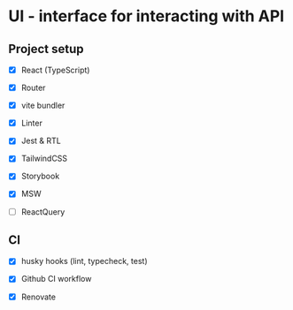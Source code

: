 # UI - interface for interacting with API

## Project setup
  * [x] React (TypeScript)
  * [x] Router
  * [x] vite bundler

  * [x] Linter
  * [x] Jest & RTL

  * [x] TailwindCSS
  * [x] Storybook

  * [x] MSW
  * [ ] ReactQuery

## CI
  * [x] husky hooks (lint, typecheck, test)
  * [x] Github CI workflow
  * [x] Renovate

